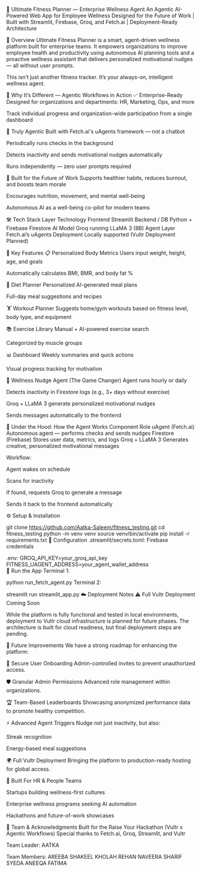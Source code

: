 💪 Ultimate Fitness Planner — Enterprise Wellness Agent
An Agentic AI-Powered Web App for Employee Wellness
Designed for the Future of Work | Built with Streamlit, Firebase, Groq, and Fetch.ai | Deployment-Ready Architecture

🌟 Overview
Ultimate Fitness Planner is a smart, agent-driven wellness platform built for enterprise teams. It empowers organizations to improve employee health and productivity using autonomous AI planning tools and a proactive wellness assistant that delivers personalized motivational nudges — all without user prompts.

This isn’t just another fitness tracker. It’s your always-on, intelligent wellness agent.

🚀 Why It’s Different — Agentic Workflows in Action
✅ Enterprise-Ready
Designed for organizations and departments: HR, Marketing, Ops, and more

Track individual progress and organization-wide participation from a single dashboard

🤖 Truly Agentic
Built with Fetch.ai's uAgents framework — not a chatbot

Periodically runs checks in the background

Detects inactivity and sends motivational nudges automatically

Runs independently — zero user prompts required

🧠 Built for the Future of Work
Supports healthier habits, reduces burnout, and boosts team morale

Encourages nutrition, movement, and mental well-being

Autonomous AI as a well-being co-pilot for modern teams

🛠️ Tech Stack
Layer	Technology
Frontend	Streamlit
Backend / DB	Python + Firebase Firestore
AI Model	Groq running LLaMA 3 (8B)
Agent Layer	Fetch.ai’s uAgents
Deployment	Locally supported (Vultr Deployment Planned)

🧩 Key Features
📋 Personalized Body Metrics
Users input weight, height, age, and goals

Automatically calculates BMI, BMR, and body fat %

🥗 Diet Planner
Personalized AI-generated meal plans

Full-day meal suggestions and recipes

🏋️ Workout Planner
Suggests home/gym workouts based on fitness level, body type, and equipment

📚 Exercise Library
Manual + AI-powered exercise search

Categorized by muscle groups

📊 Dashboard
Weekly summaries and quick actions

Visual progress tracking for motivation

🔔 Wellness Nudge Agent (The Game Changer)
Agent runs hourly or daily

Detects inactivity in Firestore logs (e.g., 3+ days without exercise)

Groq + LLaMA 3 generate personalized motivational nudges

Sends messages automatically to the frontend

🧠 Under the Hood: How the Agent Works
Component	Role
uAgent (Fetch.ai)	Autonomous agent — performs checks and sends nudges
Firestore (Firebase)	Stores user data, metrics, and logs
Groq + LLaMA 3	Generates creative, personalized motivational messages

Workflow:

Agent wakes on schedule

Scans for inactivity

If found, requests Groq to generate a message

Sends it back to the frontend automatically

⚙️ Setup & Installation

git clone https://github.com/Aatka-Saleem/fitness_testing.git
cd fitness_testing
python -m venv venv
source venv/bin/activate
pip install -r requirements.txt
🔐 Configuration
.streamlit/secrets.toml: Firebase credentials

.env:
GROQ_API_KEY=your_groq_api_key  
FITNESS_UAGENT_ADDRESS=your_agent_wallet_address  
🏁 Run the App
Terminal 1:

python run_fetch_agent.py
Terminal 2:


streamlit run streamlit_app.py
☁️ Deployment Notes
⚠️ Full Vultr Deployment Coming Soon

While the platform is fully functional and tested in local environments, deployment to Vultr cloud infrastructure is planned for future phases. The architecture is built for cloud readiness, but final deployment steps are pending.

🚧 Future Improvements
We have a strong roadmap for enhancing the platform:

🔐 Secure User Onboarding
Admin-controlled invites to prevent unauthorized access.

🛡️ Granular Admin Permissions
Advanced role management within organizations.

🏆 Team-Based Leaderboards
Showcasing anonymized performance data to promote healthy competition.

⚡ Advanced Agent Triggers
Nudge not just inactivity, but also:

Streak recognition

Energy-based meal suggestions

🌍 Full Vultr Deployment
Bringing the platform to production-ready hosting for global access.

👥 Built For
HR & People Teams

Startups building wellness-first cultures

Enterprise wellness programs seeking AI automation

Hackathons and future-of-work showcases

🙌 Team & Acknowledgments
Built for the Raise Your Hackathon (Vultr x Agentic Workflows)
Special thanks to Fetch.ai, Groq, Streamlit, and Vultr

Team Leader:
AATKA

Team Members:
AREEBA SHAKEEL
KHOLAH REHAN
NAVEERA SHARIF
SYEDA ANEEQA FATIMA
